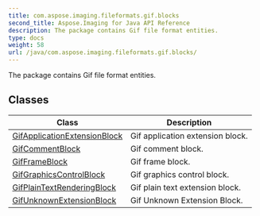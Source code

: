 ```yaml
---
title: com.aspose.imaging.fileformats.gif.blocks
second_title: Aspose.Imaging for Java API Reference
description: The package contains Gif file format entities.
type: docs
weight: 58
url: /java/com.aspose.imaging.fileformats.gif.blocks/
---
```


The package contains Gif file format entities.


## Classes

| Class | Description |
| --- | --- |
| [GifApplicationExtensionBlock](../com.aspose.imaging.fileformats.gif.blocks/gifapplicationextensionblock) | Gif application extension block. |
| [GifCommentBlock](../com.aspose.imaging.fileformats.gif.blocks/gifcommentblock) | Gif comment block. |
| [GifFrameBlock](../com.aspose.imaging.fileformats.gif.blocks/gifframeblock) | Gif frame block. |
| [GifGraphicsControlBlock](../com.aspose.imaging.fileformats.gif.blocks/gifgraphicscontrolblock) | Gif graphics control block. |
| [GifPlainTextRenderingBlock](../com.aspose.imaging.fileformats.gif.blocks/gifplaintextrenderingblock) | Gif plain text extension block. |
| [GifUnknownExtensionBlock](../com.aspose.imaging.fileformats.gif.blocks/gifunknownextensionblock) | Gif Unknown Extension Block. |
